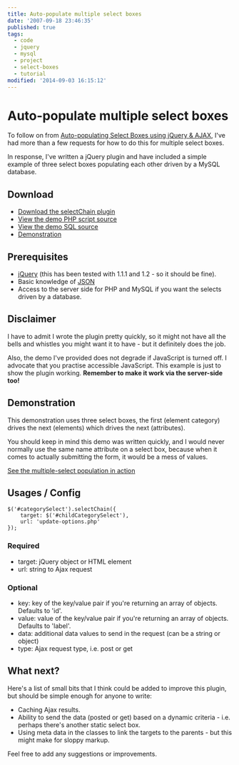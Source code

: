 ```yaml
---
title: Auto-populate multiple select boxes
date: '2007-09-18 23:46:35'
published: true
tags:
  - code
  - jquery
  - mysql
  - project
  - select-boxes
  - tutorial
modified: '2014-09-03 16:15:12'
---
```

# Auto-populate multiple select boxes

To follow on from [Auto-populating Select Boxes using jQuery & AJAX](http://remysharp.com/2007/01/20/auto-populating-select-boxes-using-jquery-ajax/), I've had more than a few requests for how to do this for multiple select boxes.

In response, I've written a jQuery plugin and have included a simple example of three select boxes populating each other driven by a MySQL database.


<!--more-->

## Download

* [Download the selectChain plugin](/images/select-chain.js)
* [View the demo PHP script source](http://remysharp.com/downloads/select-chain.php)
* [View the demo SQL source](/images/select-chain.sql)
* [Demonstration](/images/select-chain.php)

## Prerequisites

* [jQuery](http://jquery.com) (this has been tested with 1.1.1 and 1.2 - so it should be fine).
* Basic knowledge of [JSON](http://www.json.org/)
* Access to the server side for PHP and MySQL if you want the selects driven by a database.

## Disclaimer

I have to admit I wrote the plugin pretty quickly, so it might not have all the bells and whistles you might want it to have - but it definitely does the job.

Also, the demo I've provided does not degrade if JavaScript is turned off.  I advocate that you practise accessible JavaScript.  This example is just to show the plugin working.  **Remember to make it work via the server-side too!**

## Demonstration

This demonstration uses three select boxes, the first (element category) drives the next (elements) which drives the next (attributes).

You should keep in mind this demo was written quickly, and I would never normally use the same name attribute on a select box, because when it comes to actually submitting the form, it would be a mess of values.

[See the multiple-select population in action](/images/select-chain.php)

## Usages / Config

<pre><code>$('#categorySelect').selectChain({
    target: $('#childCategorySelect'),
    url: 'update-options.php'
});</code></pre>

### Required

* target: jQuery object or HTML element
* url: string to Ajax request

### Optional

* key: key of the key/value pair if you're returning an array of objects.  Defaults to 'id'.
* value: value of the key/value pair if you're returning an array of objects.  Defaults to 'label'.
* data: additional data values to send in the request (can be a string or object)
* type: Ajax request type, i.e. post or get

## What next?

Here's a list of small bits that I think could be added to improve this plugin, but should be simple enough for anyone to write:

* Caching Ajax results.
* Ability to send the data (posted or get) based on a dynamic criteria - i.e. perhaps there's another static select box.
* Using meta data in the classes to link the targets to the parents - but this might make for sloppy markup.

Feel free to add any suggestions or improvements.
